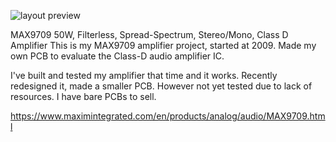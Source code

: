 ![layout preview](https://github.com/ha7dcd/Eagle-parts/blob/master/MAX9709_Amplifier_PCB/MAX9709_screenshot.png)

MAX9709 50W, Filterless, Spread-Spectrum, Stereo/Mono, Class D Amplifier
This is my MAX9709 amplifier project, started at 2009. Made my own PCB to evaluate the Class-D audio amplifier IC. 

I've built and tested my amplifier that time and it works. Recently redesigned it, made a smaller PCB. However not yet tested due to lack of resources.
I have bare PCBs to sell.

https://www.maximintegrated.com/en/products/analog/audio/MAX9709.html
